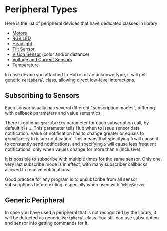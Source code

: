 # Peripheral Types

Here is the list of peripheral devices that have dedicated classes in library:

- [Motors](Motor.md)
- [RGB LED](LED.md)
- [Headlight](Headlight.md)
- [Tilt Sensor](TiltSensor.md)
- [Vision Sensor](VisionSensor.md) (color and/or distance)
- [Voltage and Current Sensors](VoltageCurrent.md)
- [Temperature](Temperature.md)

In case device you attached to Hub is of an unknown type, it will get generic `Peripheral` class, allowing direct low-level interactions.

## Subscribing to Sensors
Each sensor usually has several different "subscription modes", differing with callback parameters and value semantics. 

There is optional `granularity` parameter for each subscription call, by default it is `1`. This parameter tells Hub when to issue sensor data notification. Value of notification has to change greater or equals to `granularity` to issue notification. This means that specifying `0` will cause it to constantly send notifications, and specifying `5` will cause less frequent notifications, only when values change for more than `5` (inclusive).

It is possible to subscribe with multiple times for the same sensor. Only one, very last subscribe mode is in effect, with many subscriber callbacks allowed to receive notifications. 

Good practice for any program is to unsubscribe from all sensor subscriptions before exiting, especially when used with `DebugServer`.

## Generic Peripheral

In case you have used a peripheral that is not recognized by the library, it will be detected as generic `Peripheral` class. You still can use subscription and sensor info getting commands for it.  